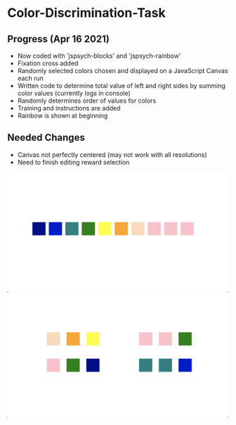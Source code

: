 # Color-Discrimination-Task

## Progress (Apr 16 2021)

* Now coded with 'jspsych-blocks' and 'jspsych-rainbow'
* Fixation cross added
* Randomly selected colors chosen and displayed on a JavaScript Canvas each run
* Written code to determine total value of left and right sides by summing color values (currently logs in console)
* Randomly determines order of values for colors
* Training and instructions are added
* Rainbow is shown at beginning



## Needed Changes

* Canvas not perfectly centered (may not work with all resolutions)
* Need to finish editing reward selection

![blocks-rainbow](/img/image2.png)
![blocks-old](/img/image.png)
